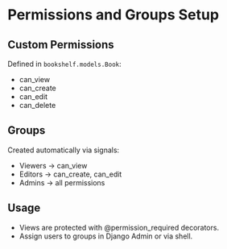# Permissions and Groups Setup

## Custom Permissions
Defined in `bookshelf.models.Book`:
- can_view
- can_create
- can_edit
- can_delete

## Groups
Created automatically via signals:
- Viewers → can_view
- Editors → can_create, can_edit
- Admins → all permissions

## Usage
- Views are protected with @permission_required decorators.
- Assign users to groups in Django Admin or via shell.
